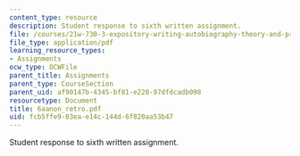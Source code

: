 ```yaml
---
content_type: resource
description: Student response to sixth written assignment.
file: /courses/21w-730-3-expository-writing-autobiography-theory-and-practice-spring-2001/fcb5ffe983eae14c144d6f820aa53b47_6aanon_retro.pdf
file_type: application/pdf
learning_resource_types:
- Assignments
ocw_type: OCWFile
parent_title: Assignments
parent_type: CourseSection
parent_uid: af90147b-4345-bf81-e220-97dfdcadb098
resourcetype: Document
title: 6aanon_retro.pdf
uid: fcb5ffe9-83ea-e14c-144d-6f820aa53b47
---
```

Student response to sixth written assignment.


